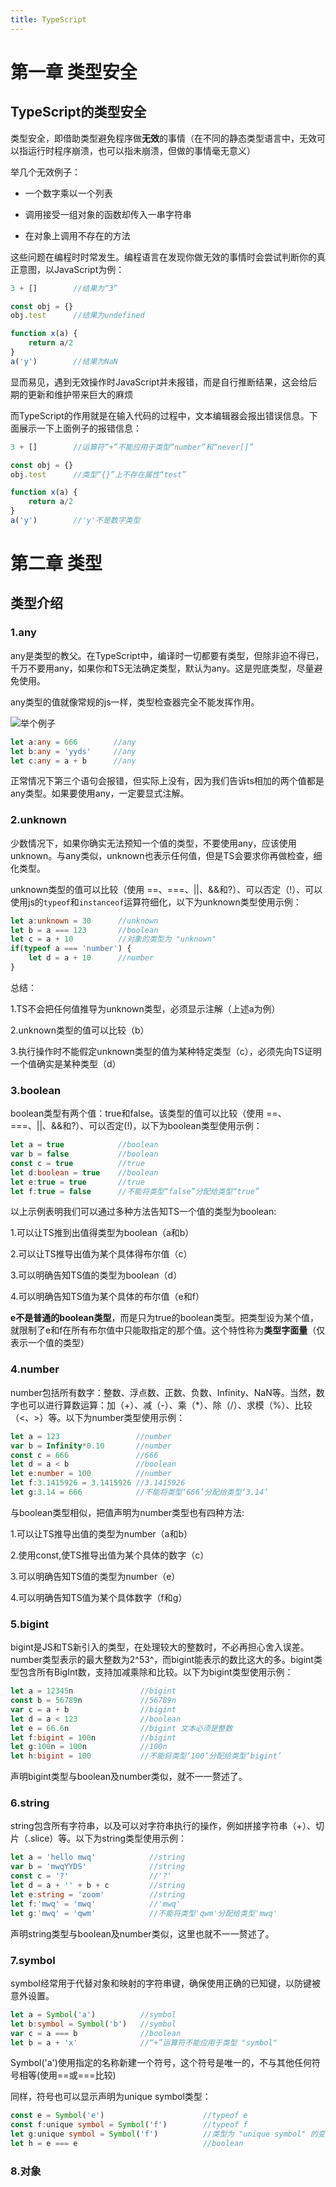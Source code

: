 ```yaml
---
title: TypeScript
---
```


# 第一章 类型安全


## TypeScript的类型安全

类型安全，即借助类型避免程序做**无效**的事情（在不同的静态类型语言中，无效可以指运行时程序崩溃，也可以指未崩溃，但做的事情毫无意义）

举几个无效例子：  
- 一个数字乘以一个列表  

- 调用接受一组对象的函数却传入一串字符串  

- 在对象上调用不存在的方法  

这些问题在编程时时常发生。编程语言在发现你做无效的事情时会尝试判断你的真正意图，以JavaScript为例：

```js
3 + []        //结果为“3”

const obj = {}
obj.test      //结果为undefined

function x(a) {
    return a/2
}
a('y')        //结果为NaN
```  

显而易见，遇到无效操作时JavaScript并未报错，而是自行推断结果，这会给后期的更新和维护带来巨大的麻烦  

而TypeScript的作用就是在输入代码的过程中，文本编辑器会报出错误信息。下面展示一下上面例子的报错信息：  

```js
3 + []        //运算符“+”不能应用于类型“number”和“never[]”

const obj = {}
obj.test      //类型“{}”上不存在属性“test”

function x(a) {
    return a/2
}
a('y')        //'y'不是数字类型
```  

# 第二章 类型
 

## 类型介绍 


### 1.any  

any是类型的教父。在TypeScript中，编译时一切都要有类型，但除非迫不得已，千万不要用any，如果你和TS无法确定类型，默认为any。这是兜底类型，尽量避免使用。  

any类型的值就像常规的js一样，类型检查器完全不能发挥作用。  

![举个例子](http://5b0988e595225.cdn.sohucs.com/images/20190409/4c483619573e4000ae1ac86bc75dc835.jpeg)  

```ts
let a:any = 666        //any
let b:any = 'yyds'     //any
let c:any = a + b      //any
```  

正常情况下第三个语句会报错，但实际上没有，因为我们告诉ts相加的两个值都是any类型。如果要使用any，一定要显式注解。  

### 2.unknown  

少数情况下，如果你确实无法预知一个值的类型，不要使用any，应该使用unknown。与any类似，unknown也表示任何值，但是TS会要求你再做检查，细化类型。  

unknown类型的值可以比较（使用 ==、===、||、&&和?）、可以否定（!）、可以使用js的`typeof`和`instanceof`运算符细化，以下为unknown类型使用示例：  

```ts
let a:unknown = 30      //unknown
let b = a === 123       //boolean
let c = a + 10          //对象的类型为 "unknown"
if(typeof a === 'number') {
    let d = a + 10      //number
}
```  

总结：  

1.TS不会把任何值推导为unknown类型，必须显示注解（上述a为例）  

2.unknown类型的值可以比较（b）  

3.执行操作时不能假定unknown类型的值为某种特定类型（c），必须先向TS证明一个值确实是某种类型（d）  

### 3.boolean  

boolean类型有两个值：true和false。该类型的值可以比较（使用 ==、===、||、&&和?）、可以否定(!)，以下为boolean类型使用示例：  

```ts
let a = true            //boolean
var b = false           //boolean
const c = true          //true
let d:boolean = true    //boolean
let e:true = true       //true
let f:true = false      //不能将类型“false”分配给类型“true”
```  

以上示例表明我们可以通过多种方法告知TS一个值的类型为boolean:  

1.可以让TS推到出值得类型为boolean（a和b）  

2.可以让TS推导出值为某个具体得布尔值（c）  

3.可以明确告知TS值的类型为boolean（d）  

4.可以明确告知TS值为某个具体的布尔值（e和f）  

**e不是普通的boolean类型**，而是只为true的boolean类型。把类型设为某个值，就限制了e和f在所有布尔值中只能取指定的那个值。这个特性称为**类型字面量**（仅表示一个值的类型）  

### 4.number  

number包括所有数字：整数、浮点数、正数、负数、Infinity、NaN等。当然，数字也可以进行算数运算：加（+）、减（-）、乘（*）、除（/）、求模（%）、比较（<、>）等。以下为number类型使用示例：  

```ts
let a = 123                 //number
var b = Infinity*0.10       //number
const c = 666               //666
let d = a < b               //boolean
let e:number = 100          //number
let f:3.1415926 = 3.1415926 //3.1415926
let g:3.14 = 666            //不能将类型‘666’分配给类型‘3.14’
```  

与boolean类型相似，把值声明为number类型也有四种方法:

1.可以让TS推导出值的类型为number（a和b） 

2.使用const,使TS推导出值为某个具体的数字（c）  

3.可以明确告知TS值的类型为number（e）  

4.可以明确告知TS值为某个具体数字（f和g）  

### 5.bigint  

bigint是JS和TS新引入的类型，在处理较大的整数时，不必再担心舍入误差。number类型表示的最大整数为2^53^，而bigint能表示的数比这大的多。bigint类型包含所有BigInt数，支持加减乘除和比较。以下为bigint类型使用示例：  

```ts
let a = 12345n               //bigint
const b = 56789n             //56789n
var c = a + b                //bigint
let d = a < 123              //boolean
let e = 66.6n                //bigint 文本必须是整数
let f:bigint = 100n          //bigint
let g:100n = 100n            //100n
let h:bigint = 100           //不能将类型‘100’分配给类型‘bigint’
```

声明bigint类型与boolean及number类似，就不一一赘述了。  

### 6.string  

string包含所有字符串，以及可以对字符串执行的操作，例如拼接字符串（+）、切片（.slice）等。以下为string类型使用示例：  

```ts
let a = 'hello mwq'            //string
var b = 'mwqYYDS'              //string
const c = '?'                  //'?'
let d = a + '' + b + c         //string
let e:string = 'zoom'          //string
let f:'mwq' = 'mwq'            //'mwq'
let g:'mwq' = 'qwm'            //不能将类型'qwm'分配给类型'mwq'
```  

声明string类型与boolean及number类似，这里也就不一一赘述了。

### 7.symbol  

symbol经常用于代替对象和映射的字符串键，确保使用正确的已知键，以防键被意外设置。  

```ts
let a = Symbol('a')          //symbol
let b:symbol = Symbol('b')   //symbol
var c = a === b              //boolean
let b = a + 'x'              //“+”运算符不能应用于类型 "symbol"
```    
Symbol('a')使用指定的名称新建一个符号，这个符号是唯一的，不与其他任何符号相等(使用==或===比较)

同样，符号也可以显示声明为unique symbol类型：

```ts
const e = Symbol('e')                      //typeof e
const f:unique symbol = Symbol('f')        //typeof f
let g:unique symbol = Symbol('f')          //类型为 "unique symbol" 的变量必须为 "const"
let h = e === e                            //boolean
```   

### 8.对象


